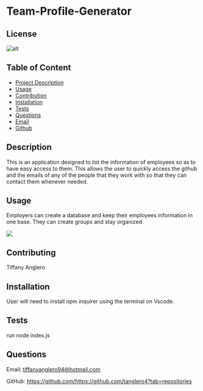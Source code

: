 # Team-Profile-Generator

 ## License
![alt](https://img.shields.io/badge/License--blue)
          
## Table of Content 
- [Project Description](#Description)
- [Usage](#Usage)
- [Contribution](#Contribution)
- [Installation](#Installation)
- [Tests](#Tests)
- [Questions](#Questions)
- [Email](#Email)
- [Github](#Github)
## Description
This is an application designed to list the information of employees so as to have easy access to them. This allows the user to quickly access the github and the emails of any of the people that they work with so that they can contact them whenever needed.

## Usage
Employers can create a database and keep their employees information in one base. They can create groups and stay organized.

![](./image)

## Contributing
Tiffany Anglero

## Installation
User will need to install npm inquirer using the terminal on Vscode. 

## Tests
run node index.js

## Questions 
Email: tiffanyanglero94@hotmail.com


GitHub: https://github.com/https://github.com/tanglero4?tab=repositories   
